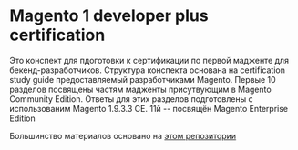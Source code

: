 # Magento 1 developer plus certification

Это конспект для пдоготовки к сертификации по первой мадженте для бекенд-разработчиков.
Структура конспекта основана на  certification study guide предоставляемый разработчиками Magento.
Первые 10 разделов посвящены частям мадженты присутвующим в Magento Community Edition. Ответы для этих разделов подготовлены с использованим Magento 1.9.3.3 CE.
11й -- посвящён Magento Enterprise Edition

Большинство материалов основано на [этом репозитории](https://github.com/colinmurphy/magento-exam-notes)
